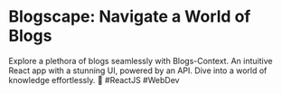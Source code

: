 # Blogscape: Navigate a World of Blogs
 Explore a plethora of blogs seamlessly with Blogs-Context. An intuitive React app with a stunning UI, powered by an API. Dive into a world of knowledge effortlessly. 🚀 #ReactJS #WebDev
